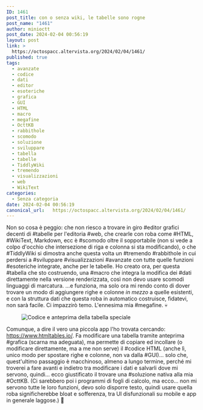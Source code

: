 ```yaml
---
ID: 1461
post_title: con o senza wiki, le tabelle sono rogne
post_name: "1461"
author: minioctt
post_date: 2024-02-04 00:56:19
layout: post
link: >
  https://octospacc.altervista.org/2024/02/04/1461/
published: true
tags:
  - avanzate
  - codice
  - dati
  - editor
  - esoteriche
  - grafica
  - GUI
  - HTML
  - macro
  - megafine
  - OcttKB
  - rabbithole
  - scomodo
  - soluzione
  - sviluppare
  - tabella
  - tabelle
  - TiddlyWiki
  - tremendo
  - visualizzazioni
  - web
  - WikiText
categories:
  - Senza categoria
date: 2024-02-04 00:56:19
canonical_url:   https://octospacc.altervista.org/2024/02/04/1461/
---
```

<!-- wp:paragraph -->
<p>Non so cosa è peggio: che non riesco a trovare in giro #editor grafici decenti di #tabelle per l'editoria #web, che crearle con roba come #HTML, #WikiText, Markdown, ecc è #scomodo oltre il sopportabile (non si vede a colpo d'occhio che intersezione di riga e colonna si sta modificando), o che #TiddlyWiki si dimostra anche questa volta un #tremendo #rabbithole in cui perdersi a #sviluppare #visualizzazioni #avanzate con tutte quelle funzioni #esoteriche integrate, anche per le tabelle. Ho creato ora, per questa #tabella che sto costruendo, una #macro che integra la modifica dei #dati direttamente nella versione renderizzata, così non devo usare scomodi linguaggi di marcatura. ...e funziona, ma solo ora mi rendo conto di dover trovare un modo di aggiungere righe e colonne <em>in mezzo</em> a quelle esistenti, e con la struttura dati che questa roba in automatico costruisce, fidatevi, non sarà facile. Ci impazzirò temo. L'ennesima mia #megafine. 💀️</p>
<!-- /wp:paragraph -->

<!-- wp:paragraph -->
<p></p>
<!-- /wp:paragraph -->

<!-- wp:image {"id":1462,"sizeSlug":"large","linkDestination":"none"} -->
<figure class="wp-block-image size-large"><img src="https://octospacc.altervista.org/wp-content/uploads/2024/02/image-2-960x542.png" alt="Codice e anteprima della tabella speciale" class="wp-image-1462"/></figure>
<!-- /wp:image -->

<!-- wp:paragraph -->
<p></p>
<!-- /wp:paragraph -->

<!-- wp:paragraph -->
<p>Comunque, a dire il vero una piccola app l'ho trovata cercando: <a href="https://www.htmltables.io/">https://www.htmltables.io/</a>. Fa modificare una tabella tramite anteprima #grafica (scarna ma adeguata), ma permette di copiare ed incollare (o modificare direttamente, ma a me non serve) il #codice HTML (anche lì, unico modo per spostare righe e colonne, non va dalla #GUI)... solo che, quest'ultimo passaggio è macchinoso, almeno a lungo termine, perché mi troverei a fare avanti e indietro tra modificare i dati e salvarli dove mi servono, quindi... ecco giustificato il trovare una #soluzione nativa alla mia #OcttKB. (Ci sarebbero poi i programmi di fogli di calcolo, ma ecco... non mi servono tutte le loro funzioni, devo solo disporre testo, quindi usare quella roba significherebbe bloat e sofferenza, tra UI disfunzionali su mobile e app in generale laggose.) 🤥️</p>
<!-- /wp:paragraph -->